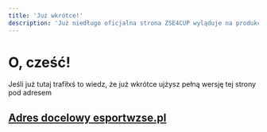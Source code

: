 ```yaml
---
title: 'Już wkrótce!'
description: 'Już niedługo oficjalna strona ZSE4CUP wyląduje na produkcji!'
---
```


# O, cześć!

Jeśli już tutaj trafiłxś to wiedz, że już wkrótce ujżysz pełną wersję tej strony pod adresem
## [Adres docelowy esportwzse.pl](http://www.esportwzse.pl)
